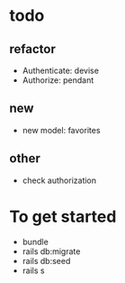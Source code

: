 # todo 
## refactor
- Authenticate: devise
- Authorize: pendant
## new
- new model: favorites
## other
- check authorization

# To get started
- bundle
- rails db:migrate
- rails db:seed
- rails s